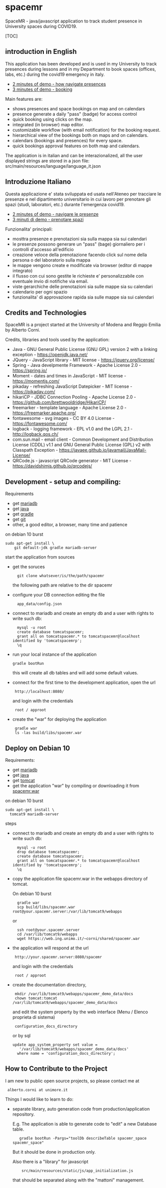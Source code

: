 # spacemr

SpaceMR - java/javascript application to track student presence in University spaces during COVID19.

[TOC]

## introduction in English

This application has been developed and
is used in my University to track presences during lessons
and in my Department to book spaces (offices, labs, etc.) during the covid19 emergency in italy.

 * [2 minutes of demo - how navigate presences](https://web.ing.unimo.it/~corni/shared/20210421%20-%20spacemr%20-%20presenze%20-%20come%20navigare%20le%20presenze%20per%20e%20spazi%20e%20data.ogv)
 * [3 minutes of demo - booking](http://web.ing.unimo.it/~corni/shared/20200625%20-%20spacemr%20-%20demo%20prenotazioni.ogv)

Main features are:

 * shows presences and space bookings on map and on calendars
 * presence generate a daily "pass" (badge) for access control
 * quick booking using clicks on the map.
 * integrated (in browser) map editor.
 * customizable workflow (with email notification) for the booking request.
 * hierarchical view of the bookings both on maps and on calendars.
 * calendars (bookings and presences) for every space.
 * quick bookings approval features on both map and calendars.

The application is in italian and can be interazionalized,
all the user displayed strings are stored in a json file:
  src/main/resources/language/language_it.json


## Introduzione Italiano

Questa applicazione e' stata sviluppata ed usata
nell'Ateneo per tracciare le presenze
e nel dipartimento universitario in cui lavoro
per prenotare gli spazi (studi, laboratori, etc.) durante l'emergenza covid19.

 * [2 minutes of demo - navigare le presenze](https://web.ing.unimo.it/~corni/shared/20210421%20-%20spacemr%20-%20presenze%20-%20come%20navigare%20le%20presenze%20per%20e%20spazi%20e%20data.ogv)
 * [3 minuti di demo - prenotare spazi](http://web.ing.unimo.it/~corni/shared/20200625%20-%20spacemr%20-%20demo%20prenotazioni.ogv)

Funzionalita' principali:

 * mosttra presenze e prenotazioni sia sulla mappa sia sui calendari
 * le presenze possono generare un "pass" (bage) giornaliero per i controlli d'accesso all'edificio
 * creazione veloce della prenotazione facendo click sul nome della persona o del laboratorio sulla mappa
 * le mappe vengono create e modificate via browser (editor di mappe integrato)
 * il flusso con cui sono gestite le richieste e' personalizzabile con eventuale invio di notifiche via email.
 * viste gerarchiche delle prenotazioni sia sulle mappe sia su calendari
 * calendario per ogni spazio
 * funzionalita' di approvazione rapida sia sulle mappe sia sui calendari


## Credits and Technologies

SpaceMR is a project started at the University of Modena and
Reggio Emilia by Alberto Corni.

Credits, libraries and tools used by the application:

 * Java - GNU General Public License (GNU GPL) version 2 with a linking exception - https://openjdk.java.net/
 * JQuery - JavaScript library - MIT license - https://jquery.org/license/
 * Spring - Java develpmente Framework - Apache License 2.0 - https://spring.io/
 * Moment - dates and times in JavaScript - MIT license - https://momentjs.com/
 * pikaday - refreshing JavaScript Datepicker - MIT license - https://pikaday.com/
 * hikariCP - JDBC Connection Pooling - Apache License 2.0 - https://github.com/brettwooldridge/HikariCP/
 * freemarker - template language - Apache License 2.0 - https://freemarker.apache.org/
 * fontawesome - svg images - CC BY 4.0 License - https://fontawesome.com/
 * logback - logging framework - EPL v1.0 and the LGPL 2.1 - http://logback.qos.ch/
 * com.sun.mail - email client - Common Development and Distribution License (CDDL) v1.1 and GNU General Public License (GPL) v2 with Classpath Exception - https://javaee.github.io/javamail/JavaMail-License/
 * QRCode.js - javascript QRCode generator - MIT License - https://davidshimjs.github.io/qrcodejs/


## Development - setup and compiling:

Requirements

 * get [mariadb](https://mariadb.org/)
 * get [java](https://openjdk.java.net/)
 * get [gradle](https://gradle.org/)
 * get [git](https://git-scm.com/)
 * other, a good editor, a browser, many time and patience

on debian 10 burst

    sudo apt-get install \
        git default-jdk gradle mariadb-server

start the application from sources

 * get the soruces

         git clone whatsever/is/the/path/spacemr

   the following path are relative to the dir spacemr

 * configure your DB connection
   editing the file

         app_data/config.json

 * connect to mariadb and create an empty db
   and a user with rights to write such db:

         mysql -u root
         create database tomcatspacemr;
         grant all on tomcatspacemr.* to tomcatspacemr@localhost identified by 'tomcatspacemrp';
         \q

 * run your local instance of the application

       gradle bootRun

   this will create all db tables and will
   add some default values.

 * connect for the first time to the development application,
   open the url

        http://localhost:8080/

   and login with the credentials

        root / approot


 * create the "war" for deploying the application

        gradle war
        ls -las build/libs/spacemr.war



## Deploy on Debian 10



Requirements:

 * get [mariadb](https://mariadb.org/)
 * get [java](https://openjdk.java.net/)
 * get [tomcat](http://tomcat.apache.org/)
 * get the application "war" by compiling or downloading it
   from [spacemr.war](https://web.ing.unimo.it/~corni/shared/spacemr.war)

on debian 10 burst

    sudo apt-get install \
      tomcat9 mariadb-server

steps

 * connect to mariadb and create an empty db
   and a user with rights to write such db:

         mysql -u root
         drop database tomcatspacemr;
         create database tomcatspacemr;
         grant all on tomcatspacemr.* to tomcatspacemr@localhost identified by 'tomcatspacemrp';
         \q

 * copy the application file spacemr.war
   in the webapps directory of tomcat.

   On debian 10 burst

         gradle war
         scp build/libs/spacemr.war root@your.spacemr.server:/var/lib/tomcat9/webapps

   or

         ssh root@your.spacemr.server
         cd /var/lib/tomcat9/webapps
         wget https://web.ing.unimo.it/~corni/shared/spacemr.war

 * the application will respond at the url

        http://your.spacemr.server:8080/spacemr

   and login with the credentials

        root / approot

 * create the documentation directory,

        mkdir /var/lib/tomcat9/webapps/spacemr_demo_data/docs
        chown tomcat:tomcat /var/lib/tomcat9/webapps/spacemr_demo_data/docs

    and edit the system property by the web interface (Menu / Elenco proprieta di sistema)

        configuration_docs_directory

    or by sql

       update app_system_property set value =
          '/var/lib/tomcat9/webapps/spacemr_demo_data/docs'
         where name = 'configuration_docs_directory';



## How to Contribute to the Project

I am new to public open source projects,
so please contact me at

     alberto.corni at unimore.it

Things I would like to learn to do:

  * separate library, auto generation code from production/application repository.

    E.g. The application is able to generate code to "edit" a new Database table.

           gradle bootRun -Pargs="toolDb describeTable spacemr_space spacemr_space"

    But it should be done in production only.

    Also there is a "library" for javascript

            src/main/resources/static/js/app_initialization.js

    that should be separated along with the "mattoni" management.
